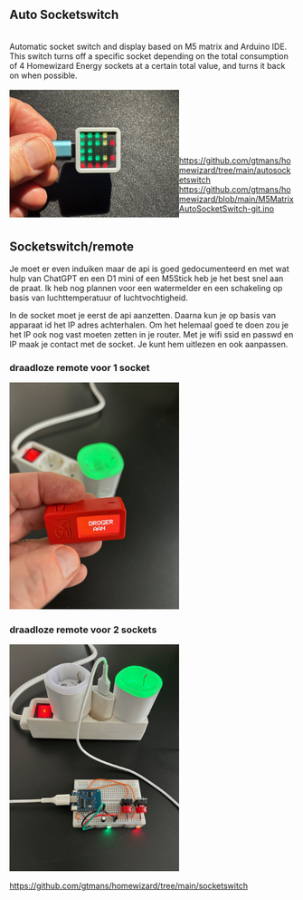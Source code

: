 <H2>Auto Socketswitch</H2><BR>
Automatic socket switch and display based on M5 matrix and Arduino IDE. This switch turns off a specific socket depending on the total consumption of 4 Homewizard Energy sockets at a certain total value, and turns it back on when possible.<BR><BR>
<img src="https://github.com/gtmans/homewizard/blob/main/autosocketswitch/M5MatrixAutoSocketSwitch.png" width="300" align="left" /><BR><BR><BR><BR><BR><BR>

https://github.com/gtmans/homewizard/tree/main/autosocketswitch
https://github.com/gtmans/homewizard/blob/main/M5MatrixAutoSocketSwitch-git.ino
<BR><BR>

<H2>Socketswitch/remote</H2>
Je moet er even induiken maar de api is goed gedocumenteerd en met wat hulp van ChatGPT en een D1 mini of een M5Stick heb je het best snel aan de praat. 
Ik heb nog plannen voor een watermelder en een schakeling op basis van luchttemperatuur of luchtvochtigheid. 

In de socket moet je eerst de api aanzetten. Daarna kun je op basis van apparaat id het IP adres achterhalen. Om het helemaal goed te doen zou je het IP ook nog vast moeten zetten in je router. 
Met je wifi ssid en passwd en IP maak je contact met de socket. Je kunt hem uitlezen en ook aanpassen. 

<H3>draadloze remote voor 1 socket</H3> 

<img src="https://github.com/gtmans/homewizard/blob/main/socketswitch/api-switch-single-small.png" width="300" />

<H3>draadloze remote voor 2 sockets</H3> 

<img src="https://github.com/gtmans/homewizard/blob/main/socketswitch/api-switch-dual-small.png" width="300" />

https://github.com/gtmans/homewizard/tree/main/socketswitch

